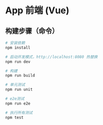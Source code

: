 # App 前端 (Vue)

## 构建步骤（命令）

``` bash
# 安装依赖
npm install

# 启动开发模式，http://localhost:8080 热替换
npm run dev

# 构建
npm run build

# 单元测试
npm run unit

# e2e测试
npm run e2e

# 执行所有测试
npm test
```
